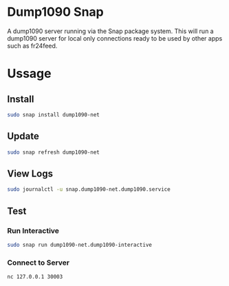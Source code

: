 # Dump1090 Snap
A dump1090 server running via the Snap package system. This will run a dump1090 server for local only connections ready to be used by other apps such as fr24feed. 

# Ussage

## Install
```bash
sudo snap install dump1090-net
```

## Update
```bash
sudo snap refresh dump1090-net
```

## View Logs
```bash
sudo journalctl -u snap.dump1090-net.dump1090.service
```

## Test
### Run Interactive
```bash
sudo snap run dump1090-net.dump1090-interactive
```
### Connect to Server
```bash
nc 127.0.0.1 30003
```